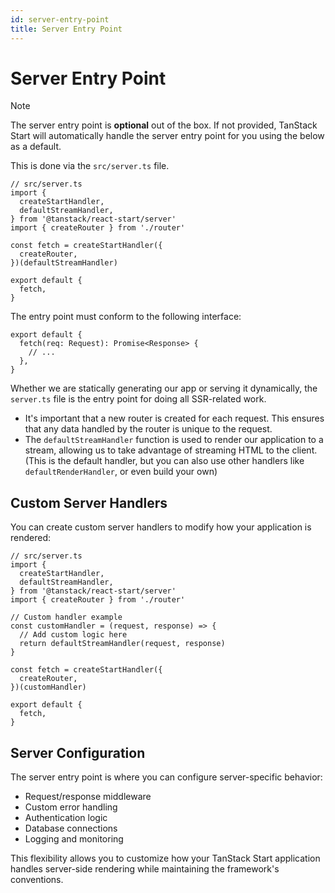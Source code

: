 ```yaml
---
id: server-entry-point
title: Server Entry Point
---
```


# Server Entry Point

> [!NOTE]
> The server entry point is **optional** out of the box. If not provided, TanStack Start will automatically handle the server entry point for you using the below as a default.

This is done via the `src/server.ts` file.

```tsx
// src/server.ts
import {
  createStartHandler,
  defaultStreamHandler,
} from '@tanstack/react-start/server'
import { createRouter } from './router'

const fetch = createStartHandler({
  createRouter,
})(defaultStreamHandler)

export default {
  fetch,
}
```

The entry point must conform to the following interface:

```tsx
export default {
  fetch(req: Request): Promise<Response> {
    // ...
  },
}
```

Whether we are statically generating our app or serving it dynamically, the `server.ts` file is the entry point for doing all SSR-related work.

- It's important that a new router is created for each request. This ensures that any data handled by the router is unique to the request.
- The `defaultStreamHandler` function is used to render our application to a stream, allowing us to take advantage of streaming HTML to the client. (This is the default handler, but you can also use other handlers like `defaultRenderHandler`, or even build your own)

## Custom Server Handlers

You can create custom server handlers to modify how your application is rendered:

```tsx
// src/server.ts
import {
  createStartHandler,
  defaultStreamHandler,
} from '@tanstack/react-start/server'
import { createRouter } from './router'

// Custom handler example
const customHandler = (request, response) => {
  // Add custom logic here
  return defaultStreamHandler(request, response)
}

const fetch = createStartHandler({
  createRouter,
})(customHandler)

export default {
  fetch,
}
```

## Server Configuration

The server entry point is where you can configure server-specific behavior:

- Request/response middleware
- Custom error handling
- Authentication logic
- Database connections
- Logging and monitoring

This flexibility allows you to customize how your TanStack Start application handles server-side rendering while maintaining the framework's conventions.
